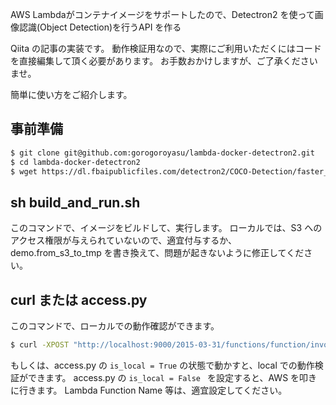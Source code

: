 AWS Lambdaがコンテナイメージをサポートしたので、Detectron2 を使って画像認識(Object Detection)を行うAPI を作る

Qiita の記事の実装です。
動作検証用なので、実際にご利用いただくにはコードを直接編集して頂く必要があります。
お手数おかけしますが、ご了承くださいませ。

簡単に使い方をご紹介します。

## 事前準備

```sh
$ git clone git@github.com:gorogoroyasu/lambda-docker-detectron2.git
$ cd lambda-docker-detectron2
$ wget https://dl.fbaipublicfiles.com/detectron2/COCO-Detection/faster_rcnn_R_50_C4_1x/137257644/model_final_721ade.pkl
```


## sh build_and_run.sh
このコマンドで、イメージをビルドして、実行します。
ローカルでは、S3 へのアクセス権限が与えられていないので、適宜付与するか、demo.from_s3_to_tmp を書き換えて、問題が起きないように修正してください。

## curl または access.py
このコマンドで、ローカルでの動作確認ができます。

```sh
$ curl -XPOST "http://localhost:9000/2015-03-31/functions/function/invocations" -d '{"bucket": "YOUR_BUCKET_NAME", "s3_path": "path/to/jpg"}'
```

もしくは、access.py の `is_local = True` の状態で動かすと、local での動作検証ができます。
access.py の `is_local = False ` を設定すると、AWS を叩きに行きます。
Lambda Function Name 等は、適宜設定してください。
